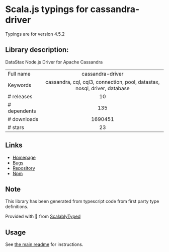 
# Scala.js typings for cassandra-driver

Typings are for version 4.5.2

## Library description:
DataStax Node.js Driver for Apache Cassandra

|                    |                 |
| ------------------ | :-------------: |
| Full name          | cassandra-driver |
| Keywords           | cassandra, cql, cql3, connection, pool, datastax, nosql, driver, database |
| # releases         | 10 |
| # dependents       | 135 |
| # downloads        | 1690451 |
| # stars            | 23 |

## Links
- [Homepage](https://github.com/datastax/nodejs-driver#readme)
- [Bugs](https://groups.google.com/a/lists.datastax.com/forum/#!forum/nodejs-driver-user)
- [Repository](https://github.com/datastax/nodejs-driver)
- [Npm](https://www.npmjs.com/package/cassandra-driver)
    


## Note
This library has been generated from typescript code from first party type definitions.

Provided with :purple_heart: from [ScalablyTyped](https://github.com/oyvindberg/ScalablyTyped)

## Usage
See [the main readme](../../readme.md) for instructions.


